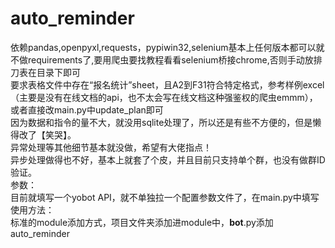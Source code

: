 # auto_reminder
依赖pandas,openpyxl,requests，pypiwin32,selenium基本上任何版本都可以就不做requirements了,要用爬虫要找教程看看selenium桥接chrome,否则手动放排刀表在目录下即可  
要求表格文件中存在“报名统计”sheet，且A2到F31符合特定格式，参考样例excel  
（主要是没有在线文档的api，也不太会写在线文档这种强鉴权的爬虫emmm），或者直接改main.py中update_plan即可  
因为数据和指令的量不大，就没用sqlite处理了，所以还是有些不方便的，但是懒得改了【笑哭】。  
异常处理等其他细节基本就没做，希望有大佬指点！  
异步处理做得也不好，基本上就套了个皮，并且目前只支持单个群，也没有做群ID验证。  
参数：  
目前就填写一个yobot API，就不单独拉一个配置参数文件了，在main.py中填写  
使用方法：  
标准的module添加方式，项目文件夹添加进module中，__bot__.py添加auto_reminder